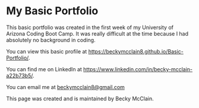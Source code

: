 # My Basic Portfolio

This basic portfolio was created in the first week of my University of Arizona Coding Boot Camp.  It was really difficult at the time because I had absolutely no background in coding.  

You can view this basic profile at https://beckymcclain8.github.io/Basic-Portfolio/.

You can find me on LinkedIn at https://www.linkedin.com/in/becky-mcclain-a22b73b5/.

You can email me at beckymcclain8@gmail.com


This page was created and is maintained by Becky McClain.